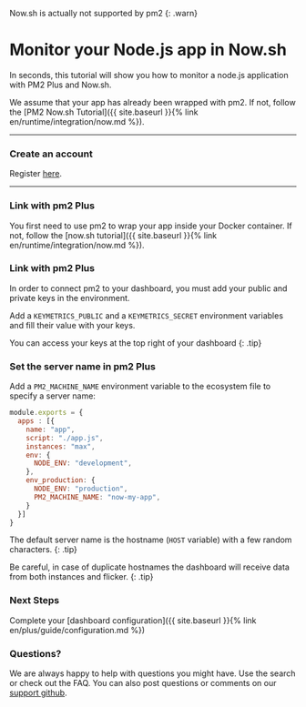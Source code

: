  Now.sh is actually not supported by pm2
{: .warn}

# Monitor your Node.js app in Now.sh

In seconds, this tutorial will show you how to monitor a node.js application with PM2 Plus and Now.sh.

We assume that your app has already been wrapped with pm2. If not, follow the [PM2 Now.sh Tutorial]({{ site.baseurl }}{% link en/runtime/integration/now.md %}).

---

### Create an account

Register [here](https://id.keymetrics.io/api/oauth/register).

---

### Link with pm2 Plus

You first need to use pm2 to wrap your app inside your Docker container. If not, follow the [now.sh tutorial]({{ site.baseurl }}{% link en/runtime/integration/now.md %}).

### Link with pm2 Plus

In order to connect pm2 to your dashboard, you must add your public and private keys in the environment.

Add a `KEYMETRICS_PUBLIC` and a `KEYMETRICS_SECRET` environment variables and fill their value with your keys.

 You can access your keys at the top right of your dashboard
{: .tip}

### Set the server name in pm2 Plus

Add a `PM2_MACHINE_NAME` environment variable to the ecosystem file to specify a server name:

```javascript
module.exports = {
  apps : [{
    name: "app",
    script: "./app.js",
    instances: "max",
    env: {
      NODE_ENV: "development",
    },
    env_production: {
      NODE_ENV: "production",
      PM2_MACHINE_NAME: "now-my-app",
    }
  }]
}
```

 The default server name is the hostname (`HOST` variable) with a few random characters.
{: .tip}

 Be careful, in case of duplicate hostnames the dashboard will receive data from both instances and flicker.
{: .tip}

### Next Steps

Complete your [dashboard configuration]({{ site.baseurl }}{% link en/plus/guide/configuration.md %})

### Questions?

We are always happy to help with questions you might have. Use the search or check out the FAQ. You can also post questions or comments on our [support github](https://github.com/keymetrics/keymetrics-support/issues).
